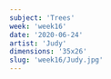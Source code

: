 ```yaml
---
subject: 'Trees'
week: 'week16'
date: '2020-06-24'
artist: 'Judy'
dimensions: '35x26'
slug: 'week16/Judy.jpg'
---
```

